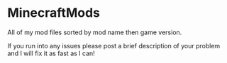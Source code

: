 # MinecraftMods
 All of my mod files sorted by mod name then game version.
 
If you run into any issues please post a brief description of your problem and I will fix it as fast as I can!
